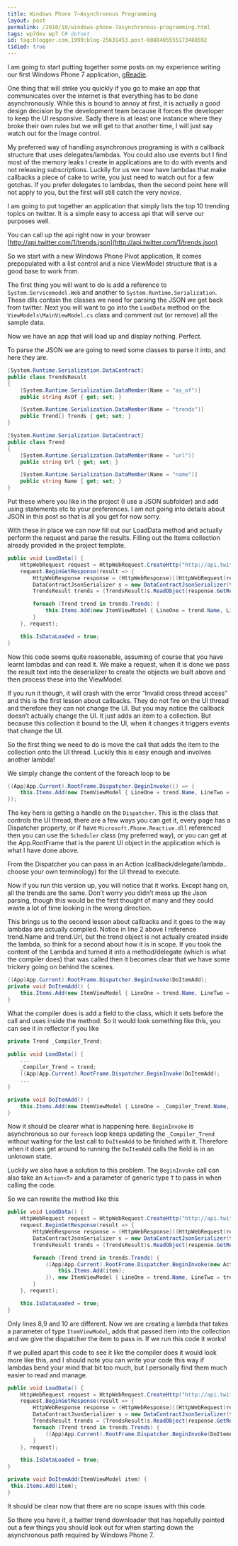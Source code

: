 ```yaml
---
title: Windows Phone 7–Asynchronous Programming
layout: post
permalink: /2010/10/windows-phone-7asynchronous-programming.html
tags: wp7dev wp7 C# dotnet
id: tag:blogger.com,1999:blog-25631453.post-6088405555173488592
tidied: true
---
```


  
I am going to start putting together some posts on my experience writing our first Windows Phone 7 application, [gReadie](http://www.quidsmobile.com/gReadie/).  
  
One thing that will strike you quickly if you go to make an app that communicates over the internet is that everything has to be done asynchronously. While this is bound to annoy at first, it is actually a good design decision by the development team because it forces the developer to keep the UI responsive. Sadly there is at least one instance where they broke their own rules but we will get to that another time, I will just say watch out for the Image control.  
  
My preferred way of handling asynchronous programing is with a callback structure that uses delegates/lambdas. You could also use events but I find most of the memory leaks I create in applications are to do with events and not releasing subscriptions. Luckily for us we now have lambdas that make callbacks a piece of cake to write, you just need to watch out for a few gotchas. If you prefer delegates to lambdas, then the second point here will not apply to you, but the first will still catch the very novice.  
  
I am going to put together an application that simply lists the top 10 trending topics on twitter. It is a simple easy to access api that will serve our purposes well.  
  
You can call up the api right now in your browser [http://api.twitter.com/1/trends.json](http://api.twitter.com/1/trends.json)  
  
So we start with a new Windows Phone Pivot application, It comes prepopulated with a list control and a nice ViewModel structure that is a good base to work from.  
  
The first thing you will want to do is add a reference to `System.Servicemodel.Web` and another to `System.Runtime.Serialization`. These dlls contain the classes we need for parsing the JSON we get back from twitter. Next you will want to go into the `LoadData` method on the `ViewModels\MainViewModel.cs` class and comment out (or remove) all the sample data.  
  
Now we have an app that will load up and display nothing. Perfect.  
  
To parse the JSON we are going to need some classes to parse it into, and here they are.  
  
```csharp
[System.Runtime.Serialization.DataContract]
public class TrendsResult
{
    [System.Runtime.Serialization.DataMember(Name = "as_of")]
    public string AsOf { get; set; }

    [System.Runtime.Serialization.DataMember(Name = "trends")]
    public Trend[] Trends { get; set; }
}
```


```csharp
[System.Runtime.Serialization.DataContract]
public class Trend
{
    [System.Runtime.Serialization.DataMember(Name = "url")]
    public string Url { get; set; }

    [System.Runtime.Serialization.DataMember(Name = "name")]
    public string Name { get; set; }
}
```

Put these where you like in the project (I use a JSON subfolder) and add using statements etc to your preferences. I am not going into details about JSON in this post so that is all you get for now sorry.  


With these in place we can now fill out our LoadData method and actually perform the request and parse the results. Filling out the Items collection already provided in the project template.  


```csharp
public void LoadData() {
    HttpWebRequest request = HttpWebRequest.CreateHttp("http://api.twitter.com/1/trends.json");
    request.BeginGetResponse(result => {
        HttpWebResponse response = (HttpWebResponse)((HttpWebRequest)result.AsyncState).EndGetResponse(result);
        DataContractJsonSerializer s = new DataContractJsonSerializer(typeof(TrendsResult));
        TrendsResult trends = (TrendsResult)s.ReadObject(response.GetResponseStream());

        foreach (Trend trend in trends.Trends) {
            this.Items.Add(new ItemViewModel { LineOne = trend.Name, LineTwo = trend.Url });
        }
    }, request);

    this.IsDataLoaded = true;
}
```

Now this code seems quite reasonable, assuming of course that you have learnt lambdas and can read it. We make a request, when it is done we pass the result text into the deserializer to create the objects we built above and then process these into the ViewModel.  

If you run it though, it will crash with the error “Invalid cross thread access” and this is the first lesson about callbacks. They do not fire on the UI thread and therefore they can not change the UI. But you may notice the callback doesn’t actually change the UI. It just adds an item to a collection. But because this collection it bound to the UI, when it changes it triggers events that change the UI.  

So the first thing we need to do is move the call that adds the item to the collection onto the UI thread. Luckily this is easy enough and involves another lambda!

We simply change the content of the foreach loop to be  

```csharp
((App)App.Current).RootFrame.Dispatcher.BeginInvoke(() => {
    this.Items.Add(new ItemViewModel { LineOne = trend.Name, LineTwo = trend.Url });
});
```

The key here is getting a handle on the `Dispatcher`. This is the class that controls the UI thread, there are a few ways you can get it, every page has a Dispatcher property, or if have `Microsoft.Phone.Reactive.dll` referenced then you can use the `Scheduler` class (my preferred way), or you can get at the App.RootFrame that is the parent UI object in the application which is what I have done above.  

From the Dispatcher you can pass in an Action (callback/delegate/lambda.. choose your own terminology) for the UI thread to execute.  

Now if you run this version up, you will notice that it works. Except hang on, all the trends are the same. Don’t worry you didn’t mess up the Json parsing, though this would be the first thought of many and they could waste a lot of time looking in the wrong direction.  

This brings us to the second lesson about callbacks and it goes to the way lambdas are actually compiled. Notice in line 2 above I reference trend.Name and trend.Url, but the trend object is not actually created inside the lambda, so think for a second about how it is in scope. If you took the content of the Lambda and turned it into a method/delegate (which is what the compiler does) that was called then it becomes clear that we have some trickery going on behind the scenes.  


```csharp
((App)App.Current).RootFrame.Dispatcher.BeginInvoke(DoItemAdd);
private void DoItemAdd() {
    this.Items.Add(new ItemViewModel { LineOne = trend.Name, LineTwo = trend.Url });
}
```

What the compiler does is add a field to the class, which it sets before the call and uses inside the method. So it would look something like this, you can see it in reflector if you like  


```csharp
private Trend _Compiler_Trend;

public void LoadData() {
    ...
    _Compiler_Trend = trend;
    ((App)App.Current).RootFrame.Dispatcher.BeginInvoke(DoItemAdd);
    ...
}

private void DoItemAdd() {
    this.Items.Add(new ItemViewModel { LineOne = _Compiler_Trend.Name, LineTwo = _Compiler_Trend.Url });
}
```

Now it should be clearer what is happening here. `BeginInvoke` is asynchronous so our `foreach` loop keeps updating the `_Compiler_Trend` without waiting for the last call to `DoItemAdd` to be finished with it. Therefore when it does get around to running the `DoItemAdd` calls the field is in an unknown state.  

Luckily we also have a solution to this problem. The `BeginInvoke` call can also take an `Action<T>` and a parameter of generic type `T` to pass in when calling the code.  

So we can rewrite the method like this  


```csharp
public void LoadData() {
    HttpWebRequest request = HttpWebRequest.CreateHttp("http://api.twitter.com/1/trends.json");
    request.BeginGetResponse(result => {
        HttpWebResponse response = (HttpWebResponse)((HttpWebRequest)result.AsyncState).EndGetResponse(result);
        DataContractJsonSerializer s = new DataContractJsonSerializer(typeof(TrendsResult));
        TrendsResult trends = (TrendsResult)s.ReadObject(response.GetResponseStream());

        foreach (Trend trend in trends.Trends) {
            ((App)App.Current).RootFrame.Dispatcher.BeginInvoke(new Action<ItemViewModel>(item => {
                this.Items.Add(item);
            }), new ItemViewModel { LineOne = trend.Name, LineTwo = trend.Url });
        }
    }, request);

    this.IsDataLoaded = true;
}
```

Only lines 8,9 and 10 are different. Now we are creating a lambda that takes a parameter of type `ItemViewModel`, adds that passed item into the collection and we give the dispatcher the item to pass in. If we run this code it works!  

If we pulled apart this code to see it like the compiler does it would look more like this, and I should note you can write your code this way if lambdas bend your mind that bit too much, but I personally find them much easier to read and manage.  


```csharp
public void LoadData() {
    HttpWebRequest request = HttpWebRequest.CreateHttp("http://api.twitter.com/1/trends.json");
    request.BeginGetResponse(result => {
        HttpWebResponse response = (HttpWebResponse)((HttpWebRequest)result.AsyncState).EndGetResponse(result);
        DataContractJsonSerializer s = new DataContractJsonSerializer(typeof(TrendsResult));
        TrendsResult trends = (TrendsResult)s.ReadObject(response.GetResponseStream());
        foreach (Trend trend in trends.Trends) {
            ((App)App.Current).RootFrame.Dispatcher.BeginInvoke(DoItemAdd, new ItemViewModel { LineOne = trend.Name, LineTwo = trend.Url });
        }
    }, request);

    this.IsDataLoaded = true;
}

private void DoItemAdd(ItemViewModel item) {
 this.Items.Add(item);
}
```

It should be clear now that there are no scope issues with this code.  

So there you have it, a twitter trend downloader that has hopefully pointed out a few things you should look out for when starting down the asynchronous path required by Windows Phone 7.  
  
